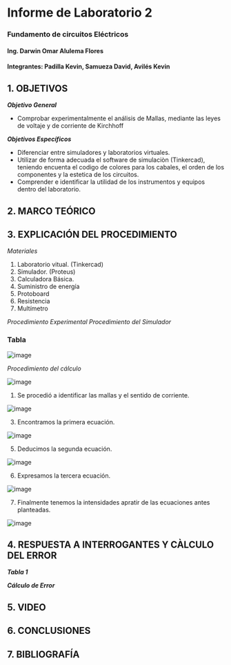 # Informe de Laboratorio 2
### Fundamento de circuitos Eléctricos 
#### Ing. Darwin Omar Alulema Flores
#### Integrantes: Padilla Kevin, Samueza David, Avilés Kevin
 
 ## 1. OBJETIVOS
***Objetivo General***
- Comprobar experimentalmente  el análisis de Mallas, mediante las leyes de voltaje y de corriente de Kirchhoff

 ***Objetivos Específicos***
 - Diferenciar entre simuladores y laboratorios virtuales.
 - Utilizar de forma adecuada el software de simulaciòn (Tinkercad), teniendo encuenta el codigo de colores para los cabales, el orden de los componentes y la estetica de los circuitos.
 - Comprender e identificar la utilidad de los instrumentos y equipos dentro del laboratorio.
 
 ## 2. MARCO TEÓRICO
 
 ## 3. EXPLICACIÓN DEL PROCEDIMIENTO
 *Materiales*
 1. Laboratorio vitual. (Tinkercad)
 2. Simulador. (Proteus)
 3. Calculadora Básica.
 4. Suministro de energía
 5. Protoboard
 6. Resistencia
 7. Multímetro
 
 *Procedimiento Experimental*
 *Procedimiento del Simulador*
 
 ### Tabla 
 
![image](https://user-images.githubusercontent.com/93794279/142946008-42f2e1d9-6b26-4743-b7d6-8ed01d81766b.png)

*Procedimiento del cálculo*

![image](https://user-images.githubusercontent.com/93794279/142946555-1b269333-c719-4631-9c8a-a5985dfc749e.png)


1. Se procedió a identificar las mallas y el sentido de corriente.

![image](https://user-images.githubusercontent.com/93794279/142946839-c9fcf998-8d37-4808-a8c9-d26bf80c246c.png)

3. Encontramos la primera ecuación.

![image](https://user-images.githubusercontent.com/93794279/142947926-d7f97aa3-535e-4167-9df4-8e1e5885928e.png)

5. Deducimos la segunda ecuación.

![image](https://user-images.githubusercontent.com/93794279/142948011-88ff7898-e9a0-41c0-9a87-6e1208596600.png)

6. Expresamos la tercera ecuación.

![image](https://user-images.githubusercontent.com/93794279/142948076-5e10a2fd-3c10-4ae5-98e6-f4b004c7bcf2.png)

7. Finalmente tenemos la intensidades apratir de las ecuaciones antes planteadas.

![image](https://user-images.githubusercontent.com/93794279/142948133-d591a2cf-43d0-4f32-ba1d-c53eefc99a1b.png)

## 4. RESPUESTA A INTERROGANTES Y CÀLCULO DEL ERROR

***Tabla 1***

***Cálculo de Error***

## 5. VIDEO

## 6. CONCLUSIONES

## 7. BIBLIOGRAFÍA
